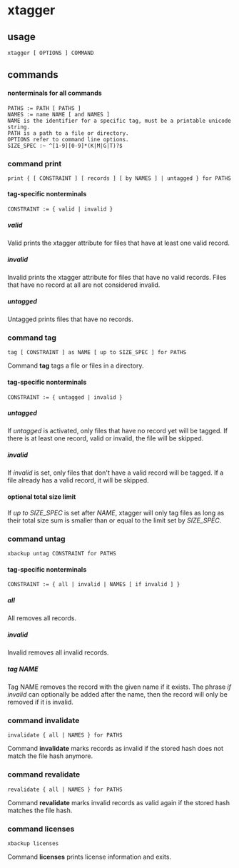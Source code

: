 # xtagger
## usage
    xtagger [ OPTIONS ] COMMAND
## commands
#### nonterminals for all commands
    PATHS := PATH [ PATHS ]
    NAMES := name NAME [ and NAMES ]
    NAME is the identifier for a specific tag, must be a printable unicode string.
    PATH is a path to a file or directory.
    OPTIONS refer to command line options.
    SIZE_SPEC :~ ^[1-9][0-9]*(K|M|G|T)?$
### command print
    print { [ CONSTRAINT ] [ records ] [ by NAMES ] | untagged } for PATHS
#### tag-specific nonterminals
    CONSTRAINT := { valid | invalid }
##### valid
Valid prints the xtagger attribute for files that have at least one valid record.
##### invalid
Invalid prints the xtagger attribute for files that have no valid records. Files that have no record at all are not considered invalid.
##### untagged
Untagged prints files that have no records.
### command tag
    tag [ CONSTRAINT ] as NAME [ up to SIZE_SPEC ] for PATHS
Command **tag** tags a file or files in a directory.
#### tag-specific nonterminals
    CONSTRAINT := { untagged | invalid }
##### untagged 
If *untagged* is activated, only files that have no record yet will be tagged. If there is at least one record, valid or invalid, the file will be skipped.
##### invalid
If *invalid* is set, only files that don't have a valid record will be tagged. If a file already has a valid record, it will be skipped.
#### optional total size limit
If *up to SIZE_SPEC* is set after *NAME*, xtagger will only tag files as long as their total size sum is smaller than or equal to the limit set by *SIZE_SPEC*.
### command untag
    xbackup untag CONSTRAINT for PATHS
#### tag-specific nonterminals
    CONSTRAINT := { all | invalid | NAMES [ if invalid ] }
##### all
All removes all records.
##### invalid
Invalid removes all invalid records.
##### tag NAME
Tag NAME removes the record with the given name if it exists. The phrase *if invalid* can optionally be added after the name, then the record will only be removed if it is invalid.
### command invalidate
    invalidate { all | NAMES } for PATHS
Command **invalidate** marks records as invalid if the stored hash does not match the file hash anymore.
### command revalidate
    revalidate { all | NAMES } for PATHS
Command **revalidate** marks invalid records as valid again if the stored hash matches the file hash.
### command licenses
    xbackup licenses
Command **licenses** prints license information and exits.
